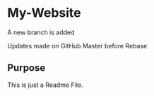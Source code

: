 # My-Website
A new branch is added

Updates made on GitHub Master before Rebase

## Purpose
 This is just a Readme File.
